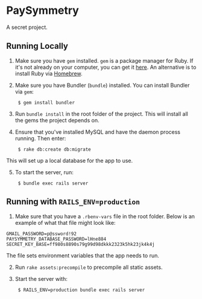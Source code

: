 # PaySymmetry
A secret project.

## Running Locally
1. Make sure you have `gem` installed. `gem` is a package manager for Ruby. If it's not already on your computer,
you can get it [here](https://rubygems.org/pages/download). An alternative is to install Ruby via [Homebrew](http://brew.sh/).
2. Make sure you have Bundler (`bundle`) installed. You can install Bundler via `gem`:
        
        $ gem install bundler
3. Run `bundle install` in the root folder of the project. This will install all the gems the project depends on.
4. Ensure that you've installed MySQL and have the daemon process running. Then enter:
        
        $ rake db:create db:migrate
This will set up a local database for the app to use.

5. To start the server, run:
        
        $ bundle exec rails server


## Running with `RAILS_ENV=production`
1. Make sure that you have a `.rbenv-vars` file in the root folder. Below is an
example of what that file might look like:

```
GMAIL_PASSWORD=p@ssword!92
PAYSYMMETRY_DATABASE_PASSWORD=lHne884
SECRET_KEY_BASE=ff980s8890s79g99d98dkkk2323k5hk23jk4k4j
```

The file sets environment variables that the app needs to run.

2. Run `rake assets:precompile` to precompile all static assets.
3. Start the server with:

        $ RAILS_ENV=production bundle exec rails server 
